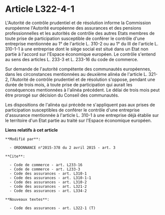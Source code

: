 # Article L322-4-1

L'Autorité de contrôle prudentiel et de résolution informe la Commission européenne l'Autorité européenne des assurances et
des pensions professionnelles et les autorités de contrôle des autres Etats membres de toute prise de participation
susceptible de conférer le contrôle d'une entreprise mentionnée au 1° de l'article L. 310-2 ou au 1° du III de l'article L.
310-1-1 à une entreprise dont le siège social est situé dans un Etat non partie à l'accord sur l'Espace économique européen.
Le contrôle s'entend au sens des articles L. 233-3 et L. 233-16 du code de commerce. 

Sur demande de l'autorité compétente des communautés européennes, dans les circonstances mentionnées au deuxième alinéa de
l'article L. 321-2, l'Autorité de contrôle prudentiel et de résolution s'oppose, pendant une durée de trois mois, à toute
prise de participation qui aurait les conséquences mentionnées à l'alinéa précédent. Le délai de trois mois peut être prorogé
sur décision du Conseil des communautés. 

Les dispositions de l'alinéa qui précède ne s'appliquent pas aux prises de participation susceptibles de conférer le contrôle
d'une entreprise d'assurance mentionnée à l'article L. 310-1 à une entreprise déjà établie sur le territoire d'un Etat partie
au traité sur l'Espace économique européen.

**Liens relatifs à cet article**

	**Modifié par**:

	  - ORDONNANCE n°2015-378 du 2 avril 2015 - art. 3

	**Cite**:

	  - Code de commerce - art. L233-16
	  - Code de commerce - art. L233-3
	  - Code des assurances - art. L310-1
	  - Code des assurances - art. L310-1-1
	  - Code des assurances - art. L310-2
	  - Code des assurances - art. L321-2
	  - Code des assurances - art. L334-2

	**Nouveaux textes**:

	  - Code des assurances - art. L322-1 (T)
